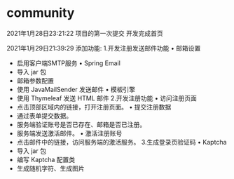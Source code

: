# community
2021年1月28日23:21:22 项目的第一次提交 开发完成首页

2021年1月29日21:39:29
添加功能:
1.开发注册发送邮件功能
• 邮箱设置
- 启用客户端SMTP服务
• Spring Email
- 导入 jar 包
- 邮箱参数配置
- 使用 JavaMailSender 发送邮件
• 模板引擎
- 使用 Thymeleaf 发送 HTML 邮件
2.开发注册功能
• 访问注册页面
- 点击顶部区域内的链接，打开注册页面。
• 提交注册数据
- 通过表单提交数据。
- 服务端验证账号是否已存在、邮箱是否已注册。
- 服务端发送激活邮件。
• 激活注册账号
- 点击邮件中的链接，访问服务端的激活服务。
3.生成登录页验证码
• Kaptcha
- 导入 jar 包
- 编写 Kaptcha 配置类
- 生成随机字符、生成图片
